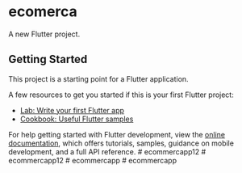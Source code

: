 # ecomerca

A new Flutter project.

## Getting Started

This project is a starting point for a Flutter application.

A few resources to get you started if this is your first Flutter project:

- [Lab: Write your first Flutter app](https://docs.flutter.dev/get-started/codelab)
- [Cookbook: Useful Flutter samples](https://docs.flutter.dev/cookbook)

For help getting started with Flutter development, view the
[online documentation](https://docs.flutter.dev/), which offers tutorials,
samples, guidance on mobile development, and a full API reference.
#   e c o m m e r c a p p 1 2  
 #   e c o m m e r c a p p 1 2  
 #   e c o m m e r c a p p  
 #   e c o m m e r c a p p  
 
